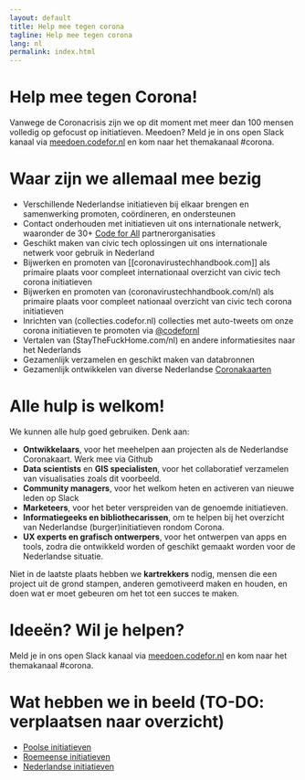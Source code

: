 ```yaml
---
layout: default
title: Help mee tegen corona
tagline: Help mee tegen corona
lang: nl
permalink: index.html
---
```

# Help mee tegen Corona!
Vanwege de Coronacrisis zijn we op dit moment met meer dan 100 mensen volledig op gefocust op initiatieven. Meedoen? Meld je in ons open Slack kanaal via <a href="https://meedoen.codefor.nl">meedoen.codefor.nl</a> en kom naar het themakanaal #corona.

# Waar zijn we allemaal mee bezig
* Verschillende Nederlandse initiatieven bij elkaar brengen en samenwerking promoten, coördineren, en ondersteunen
* Contact onderhouden met initiatieven uit ons internationale netwerk, waaronder de 30+ [Code for All](https://codeforall.org/) partnerorganisaties
* Geschikt maken van civic tech oplossingen uit ons internationale netwerk voor gebruik in Nederland
* Bijwerken en promoten van [[coronavirustechhandbook.com]] als primaire plaats voor compleet internationaal overzicht van civic tech corona initiatieven
* Bijwerken en promoten van (coronavirustechhandbook.com/nl) als primaire plaats voor compleet nationaal overzicht van civic tech corona initiatieven
* Inrichten van (collecties.codefor.nl) collecties met auto-tweets om onze corona initiatieven te promoten via [@codefornl](https://twitter.com/codefornl)
* Vertalen van (StayTheFuckHome.com/nl) en andere informatiesites naar het Nederlands
* Gezamenlijk verzamelen en geschikt maken van databronnen
* Gezamenlijk ontwikkelen van diverse Nederlandse [Coronakaarten](https://www.codefor.nl/coronamap-nl/)

# Alle hulp is welkom!
We kunnen alle hulp goed gebruiken. Denk aan:
* __Ontwikkelaars__, voor het meehelpen aan projecten als de Nederlandse Coronakaart. Werk mee via Github
* __Data scientists__ en __GIS specialisten__, voor het collaboratief verzamelen van visualisaties zoals dit voorbeeld.
* __Community managers__, voor het welkom heten en activeren van nieuwe leden op Slack
* __Marketeers__, voor het beter verspreiden van de genoemde initiatieven. 
* __Informatiegeeks en bibliothecarissen__, om te helpen bij het overzicht van Nederlandse (burger)initiatieven rondom Corona. 
* __UX experts en grafisch ontwerpers__, voor het ontwerpen van apps en tools, zodra die ontwikkeld worden of geschikt gemaakt worden voor de Nederlandse situatie.

Niet in de laatste plaats hebben we __kartrekkers__ nodig, mensen die een project uit de grond stampen, anderen gemotiveerd maken en houden, en doen wat er moet gebeuren om het tot een succes te maken.

# Ideeën? Wil je helpen?

Meld je in ons open Slack kanaal via <a href="https://meedoen.codefor.nl">meedoen.codefor.nl</a> en kom naar het themakanaal #corona.

# Wat hebben we in beeld (TO-DO: verplaatsen naar overzicht)

* [Poolse initiatieven](Polen.md)
* [Roemeense initiatieven](Roemenie.md)
* [Nederlandse initiatieven](Nederland.md)
